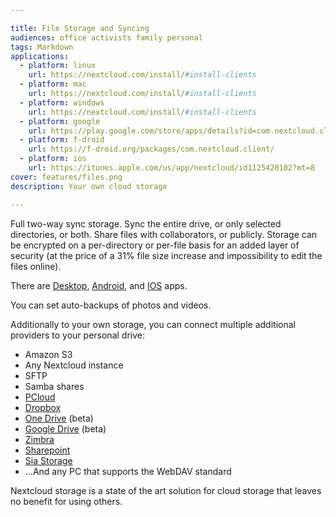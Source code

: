 ```yaml
---

title: File Storage and Syncing
audiences: office activists family personal
tags: Markdown
applications:
  - platform: linux
    url: https://nextcloud.com/install/#install-clients
  - platform: mac
    url: https://nextcloud.com/install/#install-clients
  - platform: windows
    url: https://nextcloud.com/install/#install-clients
  - platform: google
    url: https://play.google.com/store/apps/details?id=com.nextcloud.client  
  - platform: f-droid
    url: https://f-droid.org/packages/com.nextcloud.client/
  - platform: ios
    url: https://itunes.apple.com/us/app/nextcloud/id1125420102?mt=8
cover: features/files.png
description: Your own cloud storage

---
```


Full two-way sync storage. Sync the entire drive, or only selected directories, or both. Share files with collaborators, or publicly. Storage can be encrypted on a per-directory or per-file basis for an added layer of security (at the price of a 31% file size increase and impossibility to edit the files online).

There are [Desktop](https://nextcloud.com/install/#install-clients), [Android](https://play.google.com/store/apps/details?id=com.nextcloud.client&hl=en), and [IOS](https://apps.apple.com/us/app/nextcloud/id1125420102) apps.

You can set auto-backups of photos and videos.

Additionally to your own storage, you can connect multiple additional providers to your personal drive:

- Amazon S3
- Any Nextcloud instance
- SFTP
- Samba shares
- [PCloud](https://www.pcloud.com)
- [Dropbox](https://github.com/DJaeger/files_external_dropbox/)
- [One Drive](https://github.com/hevelius/files_external_onedrive) (beta)
- [Google Drive](https://github.com/NastuzziSamy/files_external_gdrive/) (beta)
- [Zimbra](https://github.com/ZeXtras/zimbra-drive)
- [Sharepoint](https://apps.nextcloud.com/apps/sharepoint)
- [Sia Storage](https://apps.nextcloud.com/apps/files_external_sia)
- ...And any PC that supports the WebDAV standard

Nextcloud storage is a state of the art solution for cloud storage that leaves no benefit for using others.